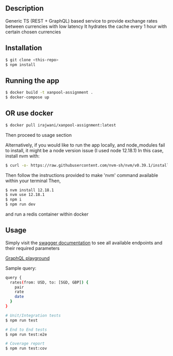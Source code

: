 ## Description

Generic TS (REST + GraphQL) based service to provide exchange rates between currencies with low latency
It hydrates the cache every 1 hour with certain chosen currencies

## Installation

```bash
$ git clone <this-repo>
$ npm install
```

## Running the app

```bash
$ docker build -t xanpool-assignment .
$ docker-compose up
```

## OR use docker

```bash
$ docker pull irajwani/xanpool-assignment:latest
```

Then proceed to usage section

Alternatively, if you would like to run the app locally, and node_modules fail to install, it might be a node version issue (I used node 12.18.1)
In this case, install nvm with:

```bash
$ curl -o- https://raw.githubusercontent.com/nvm-sh/nvm/v0.39.1/install.sh | bash
```

Then follow the instructions provided to make 'nvm' command available within your terminal
Then,

```bash
$ nvm install 12.18.1
$ nvm use 12.18.1
$ npm i
$ npm run dev
```

and run a redis container within docker

## Usage

Simply visit the [swagger documentation](http://localhost:3000/documentation) to see all available endpoints and their required parameters

[GraphQL playground](http://localhost:3000/graphql)

Sample query:

```bash
query {
  rates(from: USD, to: [SGD, GBP]) {
    pair
    rate
    date
  }
}
```

```bash
# Unit/Integration tests
$ npm run test

# End to End tests
$ npm run test:e2e

# Coverage report
$ npm run test:cov
```

